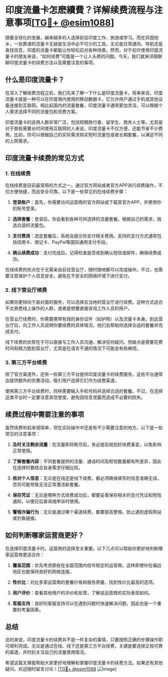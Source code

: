 # 印度流量卡怎麽續費？详解续费流程与注意事项[[TG💪+ @esim1088](https://t.me/s/esim1088)]

随着全球化的发展，越来越多的人选择前往印度工作、旅游或学习。而在异国他乡，一张靠谱的流量卡无疑是生活中必不可少的工具。无论是日常通讯、导航还是查找信息，印度的流量卡都能让你轻松应对各种场景。然而，对于初次使用印度流量卡的朋友来说，“如何续费”可能是一个让人头疼的问题。今天，我们就来详细聊聊印度流量卡的续费方法以及需要注意的事项。

## 什么是印度流量卡？

在深入了解续费流程之前，我们先来了解一下什么是印度流量卡。简单来说，印度流量卡就是一种可以在印度境内使用的移动数据卡，它允许用户通过手机或其他设备连接到互联网。相比起国内的流量套餐，印度流量卡通常更加灵活，可以根据个人需求选择不同的流量包和资费方案。

印度流量卡的适用人群非常广泛，包括短期旅行者、留学生、商务人士等。尤其是对于那些需要长时间使用互联网的人来说，印度流量卡不仅方便，还能节省不少费用。比如，你可以根据自己的实际需求购买短时流量包或者长期套餐，以满足不同的上网需求。

## 印度流量卡续费的常见方式

### 1. 在线续费

在线续费是目前最常用的方式之一。通过官方网站或者官方APP进行续费操作，不仅方便快捷，而且安全可靠。以下是一些常见的在线续费步骤：

1. **登录账户**：首先，你需要访问运营商的官方网站或下载其官方APP，并使用你的账号登录。
   
2. **选择套餐**：登录后，你会看到各种可供选择的流量套餐。根据自己的需求，挑选合适的流量包。

3. **支付费用**：选定套餐后，系统会提示你支付相关费用。支持的支付方式通常包括信用卡、借记卡、PayPal等国际通用支付手段。

4. **确认续费成功**：支付完成后，记得检查是否收到确认短信或邮件，确保续费成功。

在线续费的优点在于无需亲自前往营业厅，随时随地都可以完成操作。不过，也需要注意保护个人信息安全，避免在不安全的网络环境下进行支付。

### 2. 线下营业厅续费

如果你更倾向于面对面的服务，可以选择去当地的营业厅进行续费。这种方式适合不太熟悉线上操作的人群，或者是想要直接咨询工作人员的用户。

在营业厅续费时，你需要携带有效的身份证件（如护照）以及流量卡本身。到达营业厅后，向工作人员说明你要续费的具体情况，他们会帮助你选择合适的套餐并完成支付。

线下续费的优势在于可以直接与工作人员沟通，解决任何疑问。但缺点是需要花费时间和精力跑到营业厅，尤其是在语言不通的情况下可能会有些麻烦。

### 3. 第三方平台续费

除了官方渠道外，还有一些第三方平台提供印度流量卡的续费服务。这些平台通常会提供额外的优惠活动，吸引用户选择它们作为续费渠道。

使用第三方平台续费时，同样需要输入手机号码并选择合适的套餐。不过，在选择这类平台时一定要注意其信誉度，避免因信息泄露而造成不必要的损失。

## 续费过程中需要注意的事项

虽然续费听起来很简单，但在实际操作中还是有不少需要注意的地方。以下是一些常见的注意事项：

1. **及时关注剩余流量**：在流量即将耗尽前，务必提前规划好续费事宜，以免影响正常使用。

2. **了解套餐内容**：不同套餐提供的流量、通话时间及短信数量都有所差异，因此在选择时要结合自身需求仔细比较。

3. **核对个人信息**：无论是在线还是线下续费，都必须确保填写的信息准确无误，否则可能导致无法正常激活新套餐。

4. **保存凭证**：无论是哪种方式续费成功后，都要妥善保存相关的支付凭证和短信通知，以便日后查询或申诉时使用。

5. **警惕诈骗行为**：无论是通过哪个渠道续费，都要提高警惕，防止遇到虚假网站或钓鱼链接。

## 如何判断哪家运营商更好？

在选择印度流量卡时，运营商的选择至关重要。以下几点可以帮助你更好地判断哪家运营商更适合你：

1. **覆盖范围**：优先考虑那些在全国范围内信号稳定的运营商，这样即使你在偏远地区也能保持良好的网络连接。

2. **性价比**：对比多家运营商的套餐价格和服务质量，找到性价比最高的选项。

3. **用户评价**：查看其他用户的评价和反馈，了解该运营商的实际表现如何。

4. **客服支持**：良好的客服支持可以在遇到问题时快速解决问题，因此也是一个重要的考量因素。

## 总结

总的来说，印度流量卡的续费并不是一件复杂的事情，只要按照正确的步骤操作即可顺利完成。无论是通过在线、线下还是第三方平台续费，关键是要选择正规可靠的渠道，并时刻关注自己的流量使用情况。

希望这篇文章能帮助大家更好地理解和掌握印度流量卡的续费方法。如果还有其他疑问，欢迎随时留言讨论！[[TG💪+ @esim1088](https://t.me/s/esim1088) ![Image](https://i.postimg.cc/4NQfJmqS/Snipaste-2025-05-13-00-14-12.png)]